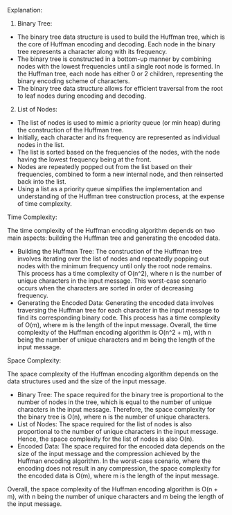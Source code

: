 Explanation:

1. Binary Tree:
  - The binary tree data structure is used to build the Huffman tree, which is the core of Huffman encoding and decoding. Each node in the binary tree represents a character along with its frequency. 
  - The binary tree is constructed in a bottom-up manner by combining nodes with the lowest frequencies until a single root node is formed. In the Huffman tree, each node has either 0 or 2 children, representing the binary encoding scheme of characters. 
  - The binary tree data structure allows for efficient traversal from the root to leaf nodes during encoding and decoding.

2.  List of Nodes:
  - The list of nodes is used to mimic a priority queue (or min heap) during the construction of the Huffman tree. 
  - Initially, each character and its frequency are represented as individual nodes in the list. 
  - The list is sorted based on the frequencies of the nodes, with the node having the lowest frequency being at the front. 
  - Nodes are repeatedly popped out from the list based on their frequencies, combined to form a new internal node, and then reinserted back into the list. 
  - Using a list as a priority queue simplifies the implementation and understanding of the Huffman tree construction process, at the expense of time complexity. 

Time Complexity:

The time complexity of the Huffman encoding algorithm depends on two main aspects: building the Huffman tree and generating the encoded data. 
 - Building the Huffman Tree: The construction of the Huffman tree involves iterating over the list of nodes and repeatedly popping out nodes with the minimum frequency until only the root node remains. This process has a time complexity of O(n^2), where n is the number of unique characters in the input message. This worst-case scenario occurs when the characters are sorted in order of decreasing frequency.
 - Generating the Encoded Data: Generating the encoded data involves traversing the Huffman tree for each character in the input message to find its corresponding binary code. This process has a time complexity of O(m), where m is the length of the input message. 
Overall, the time complexity of the Huffman encoding algorithm is O(n^2 + m), with n being the number of unique characters and m being the length of the input message.
 
Space Complexity:

The space complexity of the Huffman encoding algorithm depends on the data structures used and the size of the input message.
 - Binary Tree: The space required for the binary tree is proportional to the number of nodes in the tree, which is equal to the number of unique characters in the input message. Therefore, the space complexity for the binary tree is O(n), where n is the number of unique characters.
 - List of Nodes: The space required for the list of nodes is also proportional to the number of unique characters in the input message. Hence, the space complexity for the list of nodes is also O(n).
 - Encoded Data: The space required for the encoded data depends on the size of the input message and the compression achieved by the Huffman encoding algorithm. In the worst-case scenario, where the encoding does not result in any compression, the space complexity for the encoded data is O(m), where m is the length of the input message. 

Overall, the space complexity of the Huffman encoding algorithm is O(n + m), with n being the number of unique characters and m being the length of the input message.